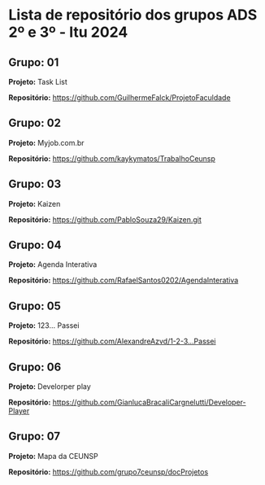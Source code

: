 # Lista de repositório dos grupos ADS 2º e 3º - Itu 2024
## Grupo: 01
**Projeto:**  Task List

**Repositório:** https://github.com/GuilhermeFalck/ProjetoFaculdade
## Grupo: 02
**Projeto:** Myjob.com.br

**Repositório:** https://github.com/kaykymatos/TrabalhoCeunsp
## Grupo: 03
**Projeto:** Kaizen

**Repositório:** https://github.com/PabloSouza29/Kaizen.git
## Grupo: 04
**Projeto:** Agenda Interativa 

**Repositório:** https://github.com/RafaelSantos0202/AgendaInterativa
## Grupo: 05
**Projeto:**  123... Passei 

**Repositório:** https://github.com/AlexandreAzvd/1-2-3...Passei
## Grupo: 06
**Projeto:** Develorper play

**Repositório:** https://github.com/GianlucaBracaliCargnelutti/Developer-Player
## Grupo: 07
**Projeto:** Mapa da CEUNSP 

**Repositório:** https://github.com/grupo7ceunsp/docProjetos
